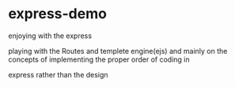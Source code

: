 # express-demo
enjoying with the express

  playing with  the Routes and templete engine(ejs) and mainly on the concepts of implementing the proper order of coding in 
  
express 
rather than the design 
